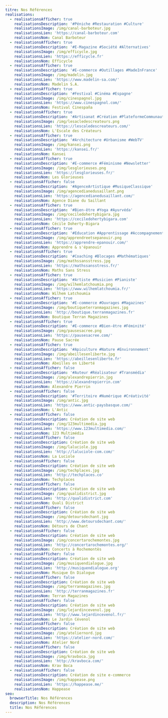 ```yaml
---
titre: Nos Références
realisations:
  - realisationsAfficher: true
    realisationsDescription: '#Péniche #Restauration #Culture'
    realisationsImage: /img/canal-barboteur.jpg
    realisationsLien: 'https://canal-barboteur.com'
    realisationsNom: Canal Barboteur
  - realisationsAfficher: true
    realisationsDescription: '#E-Magazine #Société #Alternatives'
    realisationsImage: /img/efficycle.jpg
    realisationsLien: 'https://efficycle.fr'
    realisationsNom: Efficycle
  - realisationsAfficher: true
    realisationsDescription: '#E-commerce #Outillages #MadeInFrance'
    realisationsImage: /img/madelin.jpg
    realisationsLien: 'https://www.madelin-sa.com/'
    realisationsNom: Madelin S.A.
  - realisationsAfficher: true
    realisationsDescription: '#Festival #Cinéma #Espagne'
    realisationsImage: /img/cinespagnol.jpg
    realisationsLien: 'https://www.cinespagnol.com/'
    realisationsNom: Festival Cinespaña
  - realisationsAfficher: true
    realisationsDescription: '#Artisanat #Création #PlateformeCommunautaire'
    realisationsImage: /img/lesacledescreateurs.png
    realisationsLien: 'https://lescaledescreateurs.com/'
    realisationsNom: L'Escale des Créateurs
  - realisationsAfficher: true
    realisationsDescription: '#Architecture #Urbanisme #WebTV'
    realisationsImage: /img/kansei.png
    realisationsLien: 'https://kansei.fr/'
    realisationsNom: Kansei
  - realisationsAfficher: true
    realisationsDescription: '#E-commerce #Féminisme #Newsletter'
    realisationsImage: /img/lesglorieuses.png
    realisationsLien: 'https://lesglorieuses.fr/'
    realisationsNom: Les Glorieuses
  - realisationsAfficher: false
    realisationsDescription: '#AgenceArtistique #MusiqueClassique'
    realisationsImage: /img/agencedianedusaillant.png
    realisationsLien: 'https://agencedianedusaillant.com/'
    realisationsNom: Agence Diane du Saillant
  - realisationsAfficher: true
    realisationsDescription: '#Bien-être #Yoga #Ayurvéda'
    realisationsImage: /img/ceciledohertybigara.jpg
    realisationsLien: 'https://ceciledohertybigara.com'
    realisationsNom: Cécile Doherty-Bigara
  - realisationsAfficher: true
    realisationsDescription: '#Education #Apprentissage #Accompagnement'
    realisationsImage: /img/apprendreetsepanouir.png
    realisationsLien: 'https://apprendre-epanouir.com/'
    realisationsNom: Apprendre & s'épanouir
  - realisationsAfficher: true
    realisationsDescription: '#Coaching #Blocages #Mathématiques'
    realisationsImage: /img/mathssansstress.jpg
    realisationsLien: 'https://mathssansstress.fr/'
    realisationsNom: Maths Sans Stress
  - realisationsAfficher: true
    realisationsDescription: '#Artiste #Musicien #Pianiste'
    realisationsImage: /img/wilhemlatchoumia.png
    realisationsLien: 'https://www.wilhemlatchoumia.fr/'
    realisationsNom: Wilhem Latchoumia
  - realisationsAfficher: true
    realisationsDescription: '#E-commerce #Ouvrages #Magazines'
    realisationsImage: /img/boutiqueterranmagazines.jpg
    realisationsLien: 'http://boutique.terranmagazines.fr'
    realisationsNom: Boutique Terran Magazines
  - realisationsAfficher: true
    realisationsDescription: '#E-commerce #Bien-être #Féminité'
    realisationsImage: /img/pausesacree.png
    realisationsLien: 'https://pausesacree.com/'
    realisationsNom: Pause Sacrée
  - realisationsAfficher: true
    realisationsDescription: '#Apiculture #Nature #Environnement'
    realisationsImage: /img/abeillesenliberte.jpg
    realisationsLien: 'https://abeillesenliberte.fr'
    realisationsNom: Abeilles en Liberté
  - realisationsAfficher: false
    realisationsDescription: '#Auteur #Réalisateur #Transmédia'
    realisationsImage: /img/alexandrepierrin.jpg
    realisationsLien: 'https://alexandrepierrin.com'
    realisationsNom: Alexandre Pierrin
  - realisationsAfficher: false
    realisationsDescription: '#Territoire #Numérique #Créativité'
    realisationsImage: /img/antic.jpg
    realisationsLien: 'https://www.antic-paysbasque.com/'
    realisationsNom: L'Antic
  - realisationsAfficher: false
    realisationsDescription: Création de site web
    realisationsImage: /img/123multimedia.jpg
    realisationsLien: 'https://www.123multimedia.com/'
    realisationsNom: 123 Multimédia
  - realisationsAfficher: false
    realisationsDescription: Création de site web
    realisationsImage: /img/laluciole.jpg
    realisationsLien: 'http://laluciole-com.com/'
    realisationsNom: La Luciole
  - realisationsAfficher: false
    realisationsDescription: Création de site web
    realisationsImage: /img/techplaces.jpg
    realisationsLien: 'http://techplaces.co'
    realisationsNom: Techplaces
  - realisationsAfficher: false
    realisationsDescription: Création de site web
    realisationsImage: /img/qualidistrict.jpg
    realisationsLien: 'http://qualidistrict.com'
    realisationsNom: Quali District
  - realisationsAfficher: false
    realisationsDescription: Création de site web
    realisationsImage: /img/detoursdechant.jpg
    realisationsLien: 'http://www.detoursdechant.com/'
    realisationsNom: Détours de Chant
  - realisationsAfficher: false
    realisationsDescription: Création de site web
    realisationsImage: /img/concertarochemontes.jpg
    realisationsLien: 'http://concertarochemontes.org/'
    realisationsNom: Concerts à Rochemontès
  - realisationsAfficher: false
    realisationsDescription: Création de site web
    realisationsImage: /img/musiquendialogue.jpg
    realisationsLien: 'http://musiquendialogue.org'
    realisationsNom: Musique En Dialogue
  - realisationsAfficher: false
    realisationsDescription: Création de site web
    realisationsImage: /img/terranmagazines.jpg
    realisationsLien: 'http://terranmagazines.fr'
    realisationsNom: Terran Magazines
  - realisationsAfficher: false
    realisationsDescription: Création de site web
    realisationsImage: /img/lejardincevenol.jpg
    realisationsLien: 'http://www.lejardincevenol.fr/'
    realisationsNom: Le Jardin Cévenol
  - realisationsAfficher: false
    realisationsDescription: Création de site web
    realisationsImage: /img/ateliernord.jpg
    realisationsLien: 'https://atelier-nord.com/'
    realisationsNom: Atelier Nord
  - realisationsAfficher: false
    realisationsDescription: Création de site web
    realisationsImage: /img/kravboca.jpg
    realisationsLien: 'http://kravboca.com/'
    realisationsNom: Krav Boca
  - realisationsAfficher: false
    realisationsDescription: Création de site e-commerce
    realisationsImage: /img/happease.png
    realisationsLien: 'https://happease.me/'
    realisationsNom: Happease
seo:
  browserTitle: Nos Références
  description: Nos Références
  title: Nos Références
---
```


